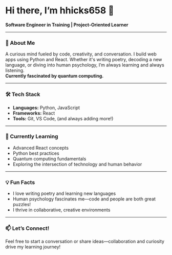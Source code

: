 
# Hi there, I’m hhicks658 👋

**Software Engineer in Training | Project-Oriented Learner**

---

### 🚀 About Me

A curious mind fueled by code, creativity, and conversation. I build web apps using Python and React. Whether it's writing poetry, decoding a new language, or diving into human psychology, I’m always learning and always listening.  
**Currently fascinated by quantum computing.**

---

### 🛠️ Tech Stack

- **Languages:** Python, JavaScript
- **Frameworks:** React
- **Tools:** Git, VS Code, (and always adding more!)

---

### 🌱 Currently Learning

- Advanced React concepts
- Python best practices
- Quantum computing fundamentals
- Exploring the intersection of technology and human behavior

---

### 💡 Fun Facts

- I love writing poetry and learning new languages
- Human psychology fascinates me—code and people are both great puzzles!
- I thrive in collaborative, creative environments

---

### 📫 Let’s Connect!

Feel free to start a conversation or share ideas—collaboration and curiosity drive my learning journey!

